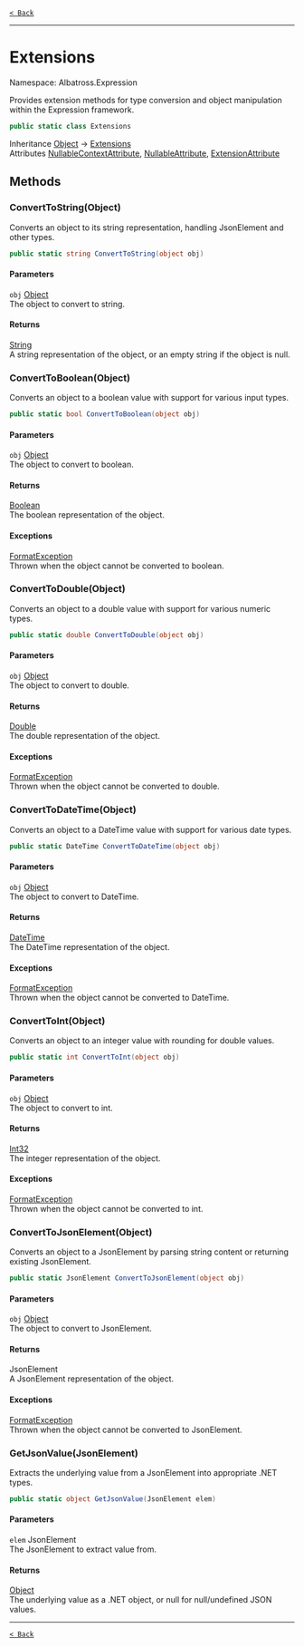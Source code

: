 [`< Back`](../../)

---

# Extensions

Namespace: Albatross.Expression

Provides extension methods for type conversion and object manipulation within the Expression framework.

```csharp
public static class Extensions
```

Inheritance [Object](https://docs.microsoft.com/en-us/dotnet/api/system.object) → [Extensions](./albatross/expression/extensions)<br>
Attributes [NullableContextAttribute](https://docs.microsoft.com/en-us/dotnet/api/system.runtime.compilerservices.nullablecontextattribute), [NullableAttribute](https://docs.microsoft.com/en-us/dotnet/api/system.runtime.compilerservices.nullableattribute), [ExtensionAttribute](https://docs.microsoft.com/en-us/dotnet/api/system.runtime.compilerservices.extensionattribute)

## Methods

### **ConvertToString(Object)**

Converts an object to its string representation, handling JsonElement and other types.

```csharp
public static string ConvertToString(object obj)
```

#### Parameters

`obj` [Object](https://docs.microsoft.com/en-us/dotnet/api/system.object)<br>
The object to convert to string.

#### Returns

[String](https://docs.microsoft.com/en-us/dotnet/api/system.string)<br>
A string representation of the object, or an empty string if the object is null.

### **ConvertToBoolean(Object)**

Converts an object to a boolean value with support for various input types.

```csharp
public static bool ConvertToBoolean(object obj)
```

#### Parameters

`obj` [Object](https://docs.microsoft.com/en-us/dotnet/api/system.object)<br>
The object to convert to boolean.

#### Returns

[Boolean](https://docs.microsoft.com/en-us/dotnet/api/system.boolean)<br>
The boolean representation of the object.

#### Exceptions

[FormatException](https://docs.microsoft.com/en-us/dotnet/api/system.formatexception)<br>
Thrown when the object cannot be converted to boolean.

### **ConvertToDouble(Object)**

Converts an object to a double value with support for various numeric types.

```csharp
public static double ConvertToDouble(object obj)
```

#### Parameters

`obj` [Object](https://docs.microsoft.com/en-us/dotnet/api/system.object)<br>
The object to convert to double.

#### Returns

[Double](https://docs.microsoft.com/en-us/dotnet/api/system.double)<br>
The double representation of the object.

#### Exceptions

[FormatException](https://docs.microsoft.com/en-us/dotnet/api/system.formatexception)<br>
Thrown when the object cannot be converted to double.

### **ConvertToDateTime(Object)**

Converts an object to a DateTime value with support for various date types.

```csharp
public static DateTime ConvertToDateTime(object obj)
```

#### Parameters

`obj` [Object](https://docs.microsoft.com/en-us/dotnet/api/system.object)<br>
The object to convert to DateTime.

#### Returns

[DateTime](https://docs.microsoft.com/en-us/dotnet/api/system.datetime)<br>
The DateTime representation of the object.

#### Exceptions

[FormatException](https://docs.microsoft.com/en-us/dotnet/api/system.formatexception)<br>
Thrown when the object cannot be converted to DateTime.

### **ConvertToInt(Object)**

Converts an object to an integer value with rounding for double values.

```csharp
public static int ConvertToInt(object obj)
```

#### Parameters

`obj` [Object](https://docs.microsoft.com/en-us/dotnet/api/system.object)<br>
The object to convert to int.

#### Returns

[Int32](https://docs.microsoft.com/en-us/dotnet/api/system.int32)<br>
The integer representation of the object.

#### Exceptions

[FormatException](https://docs.microsoft.com/en-us/dotnet/api/system.formatexception)<br>
Thrown when the object cannot be converted to int.

### **ConvertToJsonElement(Object)**

Converts an object to a JsonElement by parsing string content or returning existing JsonElement.

```csharp
public static JsonElement ConvertToJsonElement(object obj)
```

#### Parameters

`obj` [Object](https://docs.microsoft.com/en-us/dotnet/api/system.object)<br>
The object to convert to JsonElement.

#### Returns

JsonElement<br>
A JsonElement representation of the object.

#### Exceptions

[FormatException](https://docs.microsoft.com/en-us/dotnet/api/system.formatexception)<br>
Thrown when the object cannot be converted to JsonElement.

### **GetJsonValue(JsonElement)**

Extracts the underlying value from a JsonElement into appropriate .NET types.

```csharp
public static object GetJsonValue(JsonElement elem)
```

#### Parameters

`elem` JsonElement<br>
The JsonElement to extract value from.

#### Returns

[Object](https://docs.microsoft.com/en-us/dotnet/api/system.object)<br>
The underlying value as a .NET object, or null for null/undefined JSON values.

---

[`< Back`](../../)
